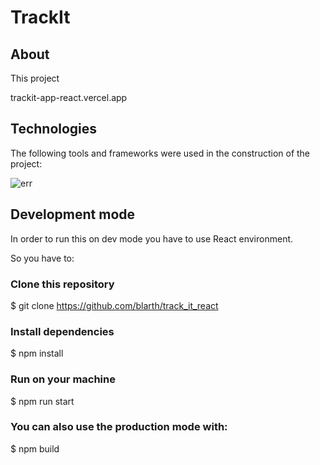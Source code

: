 # TrackIt

## About

This project 


trackit-app-react.vercel.app

## Technologies

The following tools and frameworks were used in the construction of the project:

 <img src="https://img.shields.io/badge/React-20232A?style=for-the-badge&logo=react&logoColor=61DAFB" alt="err">

## Development mode
In order to run this on dev mode you have to use React environment.

So you have to:

 ### Clone this repository

$ git clone https://github.com/blarth/track_it_react

 ### Install dependencies

$ npm install

### Run on your machine

$ npm run start
### You can also use the production mode with:

$ npm build

